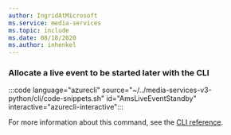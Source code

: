 ```yaml
---
author: IngridAtMicrosoft
ms.service: media-services 
ms.topic: include
ms.date: 08/18/2020
ms.author: inhenkel
---
```


### Allocate a live event to be started later with the CLI

:::code language="azurecli" source="~/../media-services-v3-python/cli/code-snippets.sh" id="AmsLiveEventStandby" interactive="azurecli-interactive":::

For more information about this command, see the [CLI reference](/cli/azure/ams/live-event?view=azure-cli-latest#az-ams-live-event-standby).
